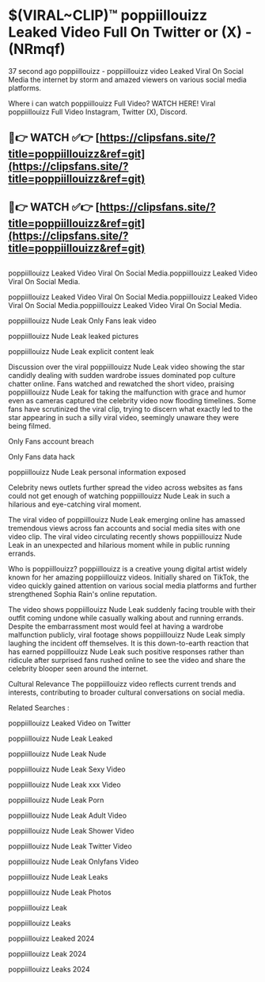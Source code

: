 # $(VIRAL~CLIP)™ poppiillouizz Leaked Video Full On Twitter or (X) -(NRmqf)
37 second ago poppiillouizz - poppiillouizz video Leaked Viral On Social Media the internet by storm and amazed viewers on various social media platforms.

Where i can watch poppiillouizz Full Video? WATCH HERE! Viral poppiillouizz Full Video Instagram, Twitter (X), Discord.

## 🔴👉 WATCH ✅👉 [https://clipsfans.site/?title=poppiillouizz&ref=git](https://clipsfans.site/?title=poppiillouizz&ref=git)
## 🔴👉 WATCH ✅👉 [https://clipsfans.site/?title=poppiillouizz&ref=git](https://clipsfans.site/?title=poppiillouizz&ref=git)
##
poppiillouizz Leaked Video Viral On Social Media.poppiillouizz Leaked Video Viral On Social Media.

poppiillouizz Leaked Video Viral On Social Media.poppiillouizz Leaked Video Viral On Social Media.poppiillouizz Leaked Video Viral On Social Media.

poppiillouizz Nude Leak Only Fans leak video

poppiillouizz Nude Leak leaked pictures

poppiillouizz Nude Leak explicit content leak

Discussion over the viral poppiillouizz Nude Leak video showing the star candidly dealing with sudden wardrobe issues dominated pop culture chatter online. Fans watched and rewatched the short video, praising poppiillouizz Nude Leak for taking the malfunction with grace and humor even as cameras captured the celebrity video now flooding timelines. Some fans have scrutinized the viral clip, trying to discern what exactly led to the star appearing in such a silly viral video, seemingly unaware they were being filmed.


Only Fans account breach

Only Fans data hack

poppiillouizz Nude Leak personal information exposed

Celebrity news outlets further spread the video across websites as fans could not get enough of watching poppiillouizz Nude Leak in such a hilarious and eye-catching viral moment.


The viral video of poppiillouizz Nude Leak emerging online has amassed tremendous views across fan accounts and social media sites with one video clip. The viral video circulating recently shows poppiillouizz Nude Leak in an unexpected and hilarious moment while in public running errands.


Who is poppiillouizz? poppiillouizz is a creative young digital artist widely known for her amazing poppiillouizz videos. Initially shared on TikTok, the video quickly gained attention on various social media platforms and further strengthened Sophia Rain's online reputation.

The video shows poppiillouizz Nude Leak suddenly facing trouble with their outfit coming undone while casually walking about and running errands. Despite the embarrassment most would feel at having a wardrobe malfunction publicly, viral footage shows poppiillouizz Nude Leak simply laughing the incident off themselves. It is this down-to-earth reaction that has earned poppiillouizz Nude Leak such positive responses rather than ridicule after surprised fans rushed online to see the video and share the celebrity blooper seen around the internet.

Cultural Relevance The poppiillouizz video reflects current trends and interests, contributing to broader cultural conversations on social media.

Related Searches :

poppiillouizz Leaked Video on Twitter

poppiillouizz Nude Leak Leaked

poppiillouizz Nude Leak Nude

poppiillouizz Nude Leak Sexy Video

poppiillouizz Nude Leak xxx Video

poppiillouizz Nude Leak Porn

poppiillouizz Nude Leak Adult Video

poppiillouizz Nude Leak Shower Video

poppiillouizz Nude Leak Twitter Video

poppiillouizz Nude Leak Onlyfans Video

poppiillouizz Nude Leak Leaks

poppiillouizz Nude Leak Photos

poppiillouizz Leak

poppiillouizz Leaks

poppiillouizz Leaked 2024

poppiillouizz Leak 2024

poppiillouizz Leaks 2024
